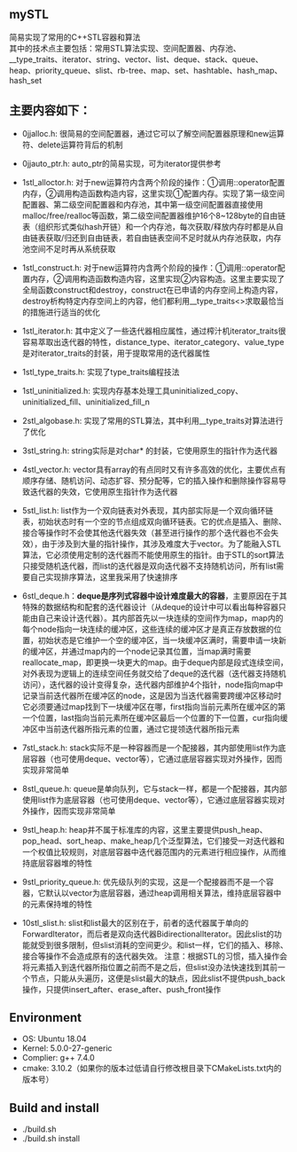 ## mySTL

简易实现了常用的C++STL容器和算法  
其中的技术点主要包括：常用STL算法实现、空间配置器、内存池、__type_traits、iterator、string、vector、list、deque、stack、queue、heap、priority_queue、slist、rb-tree、map、set、hashtable、hash_map、hash_set  
  
  
## 主要内容如下：  
- 0jjalloc.h: 很简易的空间配置器，通过它可以了解空间配置器原理和new运算符、delete运算符背后的机制  
  
- 0jjauto_ptr.h: auto_ptr的简易实现，可为iterator提供参考  
  
- 1stl_alloctor.h: 对于new运算符内含两个阶段的操作：①调用::operator配置内存，②调用构造函数构造内容，这里实现①配置内存。实现了第一级空间配置器、第二级空间配置器和内存池，其中第一级空间配置器直接使用malloc/free/realloc等函数，第二级空间配置器维护16个8~128byte的自由链表（组织形式类似hash开链）和一个内存池，每次获取/释放内存时都是从自由链表获取/归还到自由链表，若自由链表空间不足时就从内存池获取，内存池空间不足时再从系统获取  
  
- 1stl_construct.h: 对于new运算符内含两个阶段的操作：①调用::operator配置内存，②调用构造函数构造内容，这里实现②内容构造。这里主要实现了全局函数construct和destroy，construct在已申请的内存空间上构造内容，destroy析构特定内存空间上的内容，他们都利用__type_traits<>求取最恰当的措施进行适当的优化  
  
- 1stl_iterator.h: 其中定义了一些迭代器相应属性，通过榨汁机iterator_traits很容易萃取出迭代器的特性，distance_type、iterator_category、value_type是对iterator_traits的封装，用于提取常用的迭代器属性  
  
- 1stl_type_traits.h: 实现了type_traits编程技法  
  
- 1stl_uninitialized.h: 实现内存基本处理工具uninitialized_copy、uninitialized_fill、uninitialized_fill_n  
  
- 2stl_algobase.h: 实现了常用的STL算法，其中利用__type_traits对算法进行了优化  
  
- 3stl_string.h: string实际是对char* 的封装，它使用原生的指针作为迭代器  
  
- 4stl_vector.h: vector具有array的有点同时又有许多高效的优化，主要优点有顺序存储、随机访问、动态扩容、预分配等，它的插入操作和删除操作容易导致迭代器的失效，它使用原生指针作为迭代器  
  
- 5stl_list.h: list作为一个双向链表对外表现，其内部实际是一个双向循环链表，初始状态时有一个空的节点组成双向循环链表。它的优点是插入、删除、接合等操作时不会使其他迭代器失效（甚至进行操作的那个迭代器也不会失效），由于涉及到大量的指针操作，其涉及难度大于vector。为了能融入STL算法，它必须使用定制的迭代器而不能使用原生的指针。由于STL的sort算法只接受随机迭代器，而list的迭代器是双向迭代器不支持随机访问，所有list需要自己实现排序算法，这里我采用了快速排序  
  
- 6stl_deque.h：**deque是序列式容器中设计难度最大的容器**，主要原因在于其特殊的数据结构和配套的迭代器设计（从deque的设计中可以看出每种容器只能由自己来设计迭代器）。其内部首先以一块连续的空间作为map，map内的每个node指向一块连续的缓冲区，这些连续的缓冲区才是真正存放数据的位置，初始状态是它维护一个空的缓冲区，当一块缓冲区满时，需要申请一块新的缓冲区，并通过map内的一个node记录其位置，当map满时需要reallocate_map，即更换一块更大的map。由于deque内部是段式连续空间，对外表现为逻辑上的连续空间任务就交给了deque的迭代器（迭代器支持随机访问），迭代器的设计变得复杂，迭代器内部维护4个指针，node指向map中记录当前迭代器所在缓冲区的node，这是因为当迭代器需要跨缓冲区移动时它必须要通过map找到下一块缓冲区在哪，first指向当前元素所在缓冲区的第一个位置，last指向当前元素所在缓冲区最后一个位置的下一位置，cur指向缓冲区中当前迭代器所指元素的位置，通过它提领迭代器所指元素  
  
- 7stl_stack.h: stack实际不是一种容器而是一个配接器，其内部使用list作为底层容器（也可使用deque、vector等），它通过底层容器实现对外操作，因而实现非常简单  
  
- 8stl_queue.h: queue是单向队列，它与stack一样，都是一个配接器，其内部使用list作为底层容器（也可使用deque、vector等），它通过底层容器实现对外操作，因而实现非常简单  
  
- 9stl_heap.h: heap并不属于标准库的内容，这里主要提供push_heap、pop_head、sort_heap、make_heap几个泛型算法，它们接受一对迭代器和一个权值比较规则，对底层容器中迭代器范围内的元素进行相应操作，从而维持底层容器堆的特性  
  
- 9stl_priority_queue.h: 优先级队列的实现，这是一个配接器而不是一个容器，它默认以vector为底层容器，通过heap调用相关算法，维持底层容器中的元素保持堆的特性  
  
- 10stl_slist.h: slist和list最大的区别在于，前者的迭代器属于单向的ForwardIterator，而后者是双向迭代器BidirectionalIterator。因此slist的功能就受到很多限制，但slist消耗的空间更少。和list一样，它们的插入、移除、接合等操作不会造成原有的迭代器失效。
注意：根据STL的习惯，插入操作会将元素插入到迭代器所指位置之前而不是之后，但slist没办法快速找到其前一个节点，只能从头遍历，这便是slist最大的缺点，因此slist不提供push_back操作，只提供insert_after、erase_after、push_front操作  
  
## Environment
- OS: Ubuntu 18.04
- Kernel: 5.0.0-27-generic
- Complier: g++ 7.4.0
- cmake: 3.10.2（如果你的版本过低请自行修改根目录下CMakeLists.txt内的版本号）
## Build and install  
- ./build.sh  
- ./build.sh install  
